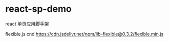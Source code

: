 # react-sp-demo
react 单页应用脚手架

flexible.js cnd
https://cdn.jsdelivr.net/npm/lib-flexible@0.3.2/flexible.min.js
